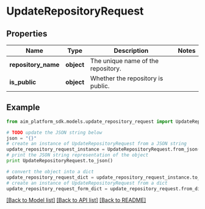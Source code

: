 # UpdateRepositoryRequest


## Properties
Name | Type | Description | Notes
------------ | ------------- | ------------- | -------------
**repository_name** | **object** | The unique name of the repository. | 
**is_public** | **object** | Whether the repository is public. | 

## Example

```python
from aim_platform_sdk.models.update_repository_request import UpdateRepositoryRequest

# TODO update the JSON string below
json = "{}"
# create an instance of UpdateRepositoryRequest from a JSON string
update_repository_request_instance = UpdateRepositoryRequest.from_json(json)
# print the JSON string representation of the object
print UpdateRepositoryRequest.to_json()

# convert the object into a dict
update_repository_request_dict = update_repository_request_instance.to_dict()
# create an instance of UpdateRepositoryRequest from a dict
update_repository_request_form_dict = update_repository_request.from_dict(update_repository_request_dict)
```
[[Back to Model list]](../README.md#documentation-for-models) [[Back to API list]](../README.md#documentation-for-api-endpoints) [[Back to README]](../README.md)


